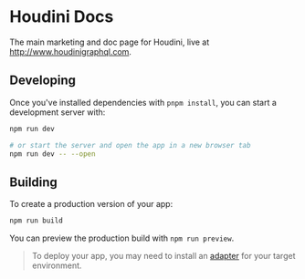 # Houdini Docs

The main marketing and doc page for Houdini, live at http://www.houdinigraphql.com.

## Developing

Once you've installed dependencies with `pnpm install`, you can start a development server with:

```bash
npm run dev

# or start the server and open the app in a new browser tab
npm run dev -- --open
```

## Building

To create a production version of your app:

```bash
npm run build
```

You can preview the production build with `npm run preview`.

> To deploy your app, you may need to install an [adapter](https://kit.svelte.dev/docs/adapters) for your target environment.
